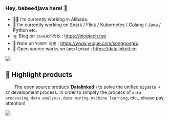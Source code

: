 ### Hey, bebee4java here!  👋

- 👨‍💻 I’m currently working in Alibaba.
- 🔭 I’m currently working on Spark / Flink / Kubernetes / Golang / Java / Python etc.
- 🛸 Blog on `java永不为奴` : https://blogtech.top
- 📝 Note on `YUQUE 语雀` : https://www.yuque.com/songgongru
- 🚀 Open source works on `Datalinked` : https://datalinked.cn

![](https://github-readme-stats.vercel.app/api?username=bebee4java&theme=dark)


## 🎉 Highlight products

&emsp;&emsp;The open source product( [**Datalinked**](https://github.com/bebee4java/ides) ) to solve the unified `bigdata + AI` development process. In order to simplify the process of `data processing`, `data analysis`, `data mining`, `machine learning`, etc., please pay attention!

![](https://raw.githubusercontent.com/bebee4java/ides/master/docs/imgs/introduce.jpg)

<!--
**bebee4java/bebee4java** is a ✨ _special_ ✨ repository because its `README.md` (this file) appears on your GitHub profile.

Here are some ideas to get you started:

- 🔭 I’m currently working on ...
- 🌱 I’m currently learning ...
- 👯 I’m looking to collaborate on ...
- 🤔 I’m looking for help with ...
- 💬 Ask me about ...
- 📫 How to reach me: ...
- 😄 Pronouns: ...
- ⚡ Fun fact: ...
-->
